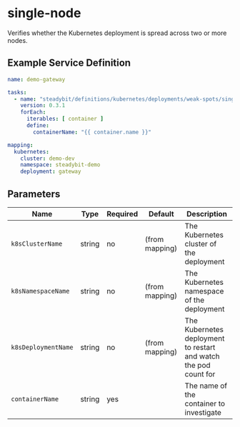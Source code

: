 # single-node

Verifies whether the Kubernetes deployment is spread across two or more nodes.

## Example Service Definition

```yaml
name: demo-gateway

tasks:
  - name: "steadybit/definitions/kubernetes/deployments/weak-spots/single-node"
    version: 0.3.1
    forEach:
      iterables: [ container ]
      define:
        containerName: "{{ container.name }}"

mapping:
  kubernetes:
    cluster: demo-dev
    namespace: steadybit-demo
    deployment: gateway
```

## Parameters

| Name                | Type   | Required | Default        | Description                                                      |
|---------------------|--------|----------|----------------|------------------------------------------------------------------|
| `k8sClusterName`    | string | no       | (from mapping) | The Kubernetes cluster of the deployment                         |
| `k8sNamespaceName`  | string | no       | (from mapping) | The Kubernetes namespace of the deployment                       |
| `k8sDeploymentName` | string | no       | (from mapping) | The Kubernetes deployment to restart and watch the pod count for |
| `containerName`     | string | yes      |                | The name of the container to investigate                         |